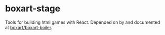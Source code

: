 # boxart-stage

Tools for building html games with React. Depended on by and documented at [boxart/boxart-boiler](https://github.com/boxart/boxart-boiler).
